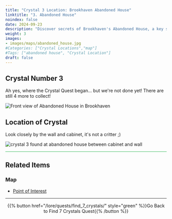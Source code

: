 ```yaml
---
title: "Crystal 3 Location: Brookhaven Abandoned House"
linktitle: "3. Abandoned House"
noindex: false
date: 2024-09-23
description: "Discover secrets of Brookhaven's Abandoned House, a key site for the Crystal Quest. Find the hidden crystal between the cabinet and wall!"
weight: 3
images:
- images/maps/abandoned_house.jpg
#Categories: ["Crystal Locations","map"]
#Tags: ["abandoned house", "Crystal Location"]
draft: false
--- 
```



## Crystal Number 3 

Ah yes, where the Crystal Quest began... but we're not done yet! There are still 4 more to collect!

![Front view of Abandoned House in Brookhaven](/images/maps/abandoned_house.jpg?width=400px)

## Location of Crystal

Look closely by the wall and cabinet, it's not a critter ;) 

![crystal 3 found at abandoned house between cabinet and wall](/images/maps/crystals/crystal_3_at_abandoned_house_between_cabinet_and_wall.png?width=400px)

<hr style="background-color: #28b44c" size=8>

## Related Items

### Map

- [Point of Interest](/map/poi/abandoned-house)

---

<div align="center">{{% button href="/lore/quests/find_7_crystals/" style="green" %}}Go Back to Find 7 Crystals Quest{{% /button %}}</div>

